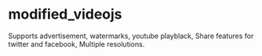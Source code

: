 # modified_videojs
Supports advertisement, watermarks, youtube playblack, Share features for twitter and facebook, Multiple resolutions. 

